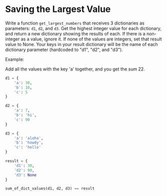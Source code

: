 # Saving the Largest Value

Write a function `get_largest_numbers` that receives 3 dictionaries as parameters: `d1`, `d2`, and `d3`. Get the highest integer value for each dictionary, and return a new dictionary showing the results of each. If there is a non-integer as a value, ignore it. If none of the values are integers, set that result value to None. Your keys in your result dictionary will be the name of each dictionary parameter (hardcoded to "d1", "d2", and "d3").

Example:

Add all the values with the key 'a' together, and you get the sum 22.

```python
d1 = {
    'a': 30,
    'b': 10,
    'c': 5
}

d2 = {
    'a': 7,
    'b': 'hi',
    'c': 90
}

d3 = {
    'a': 'aloha',
    'b': 'howdy',
    'c': 'hello'
}

result = {
    'd1': 30,
    'd2': 90,
    'd3': None
}

sum_of_dict_values(d1, d2, d3) == result